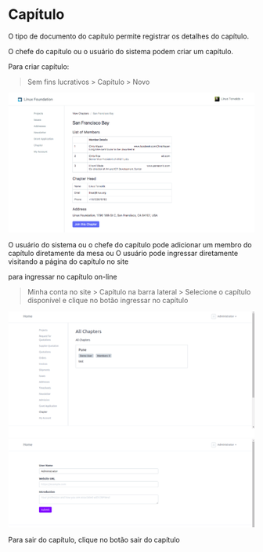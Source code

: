 # Capítulo



O tipo de documento do capítulo permite registrar os detalhes do capítulo.


O chefe do capítulo ou o usuário do sistema podem criar um capítulo.


Para criar capítulo:


> Sem fins lucrativos > Capítulo > Novo


![Chapter](/files/chapter.png)


O usuário do sistema ou o chefe do capítulo pode adicionar um membro do capítulo diretamente da mesa ou
O usuário pode ingressar diretamente visitando a página do capítulo no site


para ingressar no capítulo on-line


> Minha conta no site > Capítulo na barra lateral > Selecione o capítulo disponível e clique no botão ingressar no capítulo 


![capítulo online](/files/online_chapter.png)
![capítulo online](/files/online_chapter_join.png)


Para sair do capítulo, clique no botão sair do capítulo



